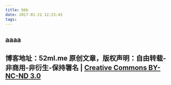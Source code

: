 ```yaml
---
title: bbb
date: 2017-01-21 12:23:43
tags:
---
```


aaaa
---
博客地址：52ml.me
原创文章，版权声明：自由转载-非商用-非衍生-保持署名 | [Creative Commons BY-NC-ND 3.0](http://creativecommons.org/licenses/by-nc-nd/3.0/deed.zh)
---
